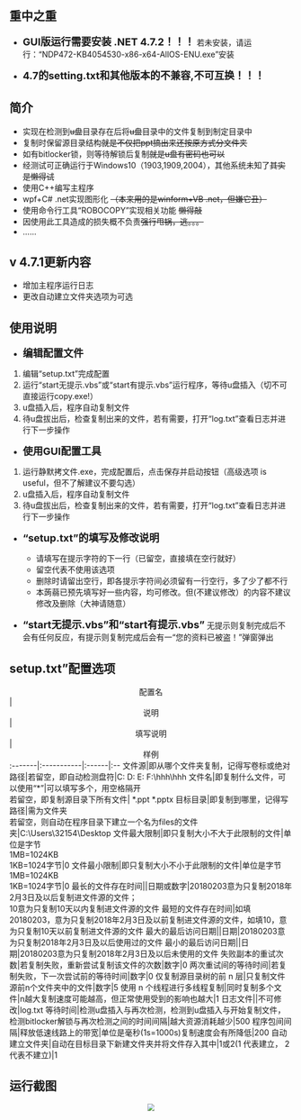 ## 重中之重<br> 

+ <font size=4> **GUI版运行需要安装 .NET 4.7.2！！！**</font>
  若未安装，请运行：“NDP472-KB4054530-x86-x64-AllOS-ENU.exe”安装<br>

+ <font size=4> **4.7的setting.txt和其他版本的不兼容,不可互换！！！**</font>
  
## 简介

+ 实现在检测到~~u盘~~目录存在后将~~u盘~~目录中的文件复制到制定目录中
+ 复制时保留源目录结构~~就是不仅把ppt搞出来还按原方式分文件夹~~
+ 如有bitlocker锁，则等待解锁后复制~~就是u盘有密码也可以~~
+ 经测试可正确运行于Windows10（1903,1909,2004），其他系统未知了~~其实是懒得试~~<br>
+ 使用C++编写主程序<br>
+ wpf+C# .net实现图形化 ~~（本来用的是winform+VB .net，但嫌它丑）~~<br>
+ 使用命令行工具“ROBOCOPY”实现相关功能 ~~懒得敲~~<br>
+ 因使用此工具造成的损失概不负责~~强行甩锅，逃。。。~~<br>
+ ...... 
  
## v 4.7.1更新内容

+ 增加主程序运行日志
+ 更改自动建立文件夹选项为可选
  
## 使用说明

+ <font size=4> **编辑配置文件**</font>

 1. 编辑“setup.txt”完成配置
 2. 运行“start无提示.vbs”或“start有提示.vbs”运行程序，等待u盘插入（切不可直接运行copy.exe!）
 3. u盘插入后，程序自动复制文件
 4. 待u盘拔出后，检查复制出来的文件，若有需要，打开“log.txt”查看日志并进行下一步操作
   
+ <font size=4> **使用GUI配置工具**</font>
  
1. 运行静默拷文件.exe，完成配置后，点击保存并启动按钮（高级选项 is useful，但不了解建议不要勾选）
2. u盘插入后，程序自动复制文件
3. 待u盘拔出后，检查复制出来的文件，若有需要，打开“log.txt”查看日志并进行下一步操作
   
+ <font size=4> **“setup.txt”的填写及修改说明**</font>
  
  + 请填写在提示字符的下一行（已留空，直接填在空行就好）
  + 留空代表不使用该选项
  + 删除时请留出空行，即各提示字符间必须留有一行空行，多了少了都不行
  + 本蒟蒻已预先填写好一些内容，均可修改。但(不建议修改）的内容不建议修改及删除（大神请随意）
   
+ <font size=4> **“start无提示.vbs”和“start有提示.vbs”**</font>
  无提示则复制完成后不会有任何反应，有提示则复制完成后会有一“您的资料已被盗！”弹窗弹出

## setup.txt”配置选项
<center>配置名</center> | <center>说明</center> | <center>填写说明</center> | <center>样例</center>
:-------|:-----------|:------|:--
文件源|即从哪个文件夹复制，记得写卷标或绝对路径|若留空，即自动检测盘符|C: D: E: F:\hhh\hhh
文件名|即复制什么文件，可以使用“*”|可以填写多个，用空格隔开<br>若留空，即复制源目录下所有文件| *.ppt *.pptx
目标目录|即复制到哪里，记得写路径|需为文件夹<br>若留空，则自动在程序目录下建立一个名为files的文件夹|C:\Users\32154\Desktop
文件最大限制|即只复制大小不大于此限制的文件|单位是字节<br>1MB=1024KB<br>1KB=1024字节|0
文件最小限制|即只复制大小不小于此限制的文件|单位是字节<br>1MB=1024KB<br>1KB=1024字节|0
最长的文件存在时间||日期或数字|20180203意为只复制2018年2月3日及以后复制进文件源的文件；<br>10意为只复制10天以内复制进文件源的文件
最短的文件存在时间|如填20180203，意为只复制2018年2月3日及以前复制进文件源的文件，如填10，意为只复制10天以前复制进文件源的文件
最大的最后访问日期||日期|20180203意为只复制2018年2月3日及以后使用过的文件
最小的最后访问日期||日期|20180203意为只复制2018年2月3日及以后未使用的文件
失败副本的重试次数|若复制失败，重新尝试复制该文件的次数|数字|0
两次重试间的等待时间|若复制失败，下一次尝试前的等待时间|数字|0
仅复制源目录树的前 n 层|只复制文件源前n个文件夹中的文件|数字|5
使用 n 个线程进行多线程复制|同时复制多个文件|n越大复制速度可能越高，但正常使用受到的影响也越大|1
日志文件||不可修改|log.txt
等待时间|检测u盘插入与再次检测，检测到u盘插入与开始复制文件，检测bitlocker解锁与再次检测之间的时间间隔|越大资源消耗越少|500
程序包间间隔|释放低速线路上的带宽|单位是毫秒(1s=1000s)复制速度会有所降低|200
自动建立文件夹|自动在目标目录下新建文件夹并将文件存入其中|1或2(1 代表建立， 2 代表不建立)|1

## 运行截图
<center><img src="https://s1.ax1x.com/2020/04/22/Jtbh5Q.png" style="zoom:80%" /></center>
